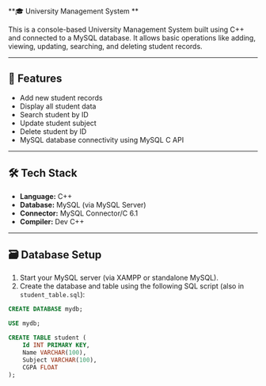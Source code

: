 **🎓 University Management System **

This is a console-based University Management System built using C++ and connected to a MySQL database. It allows basic operations like adding, viewing, updating, searching, and deleting student records.

---

## 📌 Features

- Add new student records
- Display all student data
- Search student by ID
- Update student subject
- Delete student by ID
- MySQL database connectivity using MySQL C API

---

## 🛠 Tech Stack

- **Language:** C++
- **Database:** MySQL (via MySQL Server)
- **Connector:** MySQL Connector/C 6.1
- **Compiler:** Dev C++

---

## 🗃 Database Setup

1. Start your MySQL server (via XAMPP or standalone MySQL).
2. Create the database and table using the following SQL script (also in `student_table.sql`):

```sql
CREATE DATABASE mydb;

USE mydb;

CREATE TABLE student (
    Id INT PRIMARY KEY,
    Name VARCHAR(100),
    Subject VARCHAR(100),
    CGPA FLOAT
);


